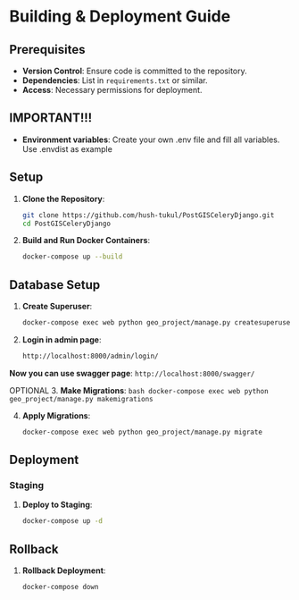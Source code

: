 # Building & Deployment Guide

## Prerequisites

- **Version Control**: Ensure code is committed to the repository.
- **Dependencies**: List in `requirements.txt` or similar.
- **Access**: Necessary permissions for deployment.


## IMPORTANT!!!
- **Environment variables**: Create your own .env file and fill all variables. Use .envdist as example

## Setup

1. **Clone the Repository**:
    ```bash
    git clone https://github.com/hush-tukul/PostGISCeleryDjango.git
    cd PostGISCeleryDjango
    ```


4. **Build and Run Docker Containers**:
    ```bash
    docker-compose up --build
    ```

## Database Setup

1. **Create Superuser**:
    ```bash
    docker-compose exec web python geo_project/manage.py createsuperuser
    ```
2. **Login in admin page**:
   ```bash
   http://localhost:8000/admin/login/
   ```

**Now you can use swagger page**:
      ```
      http://localhost:8000/swagger/
      ```


OPTIONAL
3. **Make Migrations**:
    ```bash
    docker-compose exec web python geo_project/manage.py makemigrations
    ```

4. **Apply Migrations**:
    ```bash
    docker-compose exec web python geo_project/manage.py migrate
    ```

## Deployment

### Staging

1. **Deploy to Staging**:
    ```bash
    docker-compose up -d
    ```

## Rollback

1. **Rollback Deployment**:
    ```bash
    docker-compose down
    ```

